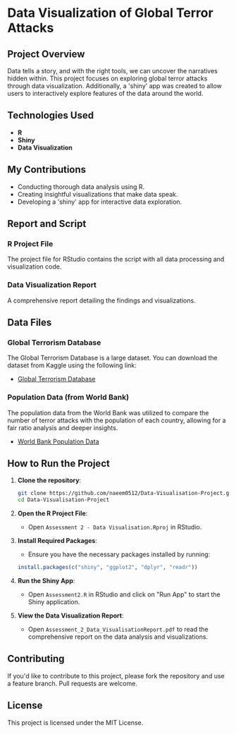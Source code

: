 # Data Visualization of Global Terror Attacks

## Project Overview

Data tells a story, and with the right tools, we can uncover the narratives hidden within. This project focuses on exploring global terror attacks through data visualization. Additionally, a 'shiny' app was created to allow users to interactively explore features of the data around the world.

## Technologies Used

- **R**
- **Shiny**
- **Data Visualization**

## My Contributions

- Conducting thorough data analysis using R.
- Creating insightful visualizations that make data speak.
- Developing a 'shiny' app for interactive data exploration.

## Report and Script

### R Project File

The project file for RStudio contains the script with all data processing and visualization code.

### Data Visualization Report

A comprehensive report detailing the findings and visualizations.

## Data Files

### Global Terrorism Database

The Global Terrorism Database is a large dataset. You can download the dataset from Kaggle using the following link:

- [Global Terrorism Database](https://www.kaggle.com/datasets/START-UMD/gtd)

### Population Data (from World Bank)

The population data from the World Bank was utilized to compare the number of terror attacks with the population of each country, allowing for a fair ratio analysis and deeper insights.

- [World Bank Population Data](https://data.worldbank.org/indicator/SP.POP.TOTL)

## How to Run the Project

1. **Clone the repository**:
    ```sh
    git clone https://github.com/naeem0512/Data-Visualisation-Project.git
    cd Data-Visualisation-Project
    ```

2. **Open the R Project File**:
    - Open `Assessment 2 - Data Visualisation.Rproj` in RStudio.

3. **Install Required Packages**:
    - Ensure you have the necessary packages installed by running:
    ```R
    install.packages(c("shiny", "ggplot2", "dplyr", "readr"))
    ```

4. **Run the Shiny App**:
    - Open `Assessment2.R` in RStudio and click on "Run App" to start the Shiny application.

5. **View the Data Visualization Report**:
    - Open `Assessment_2_Data_VisualisationReport.pdf` to read the comprehensive report on the data analysis and visualizations.

## Contributing

If you'd like to contribute to this project, please fork the repository and use a feature branch. Pull requests are welcome.

## License

This project is licensed under the MIT License.
